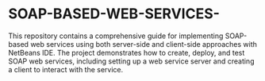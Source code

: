 # SOAP-BASED-WEB-SERVICES-
This repository contains a comprehensive guide for implementing SOAP-based web services using both server-side and client-side approaches with NetBeans IDE. The project demonstrates how to create, deploy, and test SOAP web services, including setting up a web service server and creating a client to interact with the service.
